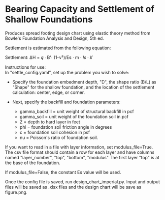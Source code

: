 # Bearing Capacity and Settlement of Shallow Foundations
Produces spread footing design chart using elastic theory method from Bowle's Foundation Analysis and Design, 5th ed.

Settlement is estimated from the following equation:

Settlement:           ΔH = 𝑞 ⋅ B'⋅ (1-ν²)/Es ⋅ m ⋅ 𝐼𝑠 ⋅ 𝐼𝑓


Instructions for use:  
In "settle_config.yaml", set up the problem you wish to solve:

- Specify the foundation embedment depth, "D", the shape ratio (B/L) as "Shape" for the shallow foundation, and the location of the settlement
calculation: center, edge, or corner.

- Next, specify the backfill and foundation parameters:
    - gamma_backfill = unit weight of structural backfill in pcf
    - gamma_soil = unit weight of the foundation soil in pcf
    - Z = depth to hard layer in feet
    - phi = foundation soil friction angle in degrees
    - c = foundation soil cohesion in psf
    - nu = Poisson's ratio of foundation soil.

If you want to read in a file with layer information, set modulus_file=True.  
The csv file format should contain a row for each layer and have columns named "layer_number", "top", "bottom", "modulus"
The first layer "top" is at the base of the foundation.

If modulus_file=False, the constant Es value will be used.

Once the config file is saved, run design_chart_imperial.py.  Input and output files will be saved as .xlsx files and the design chart
will be save as figure.png.